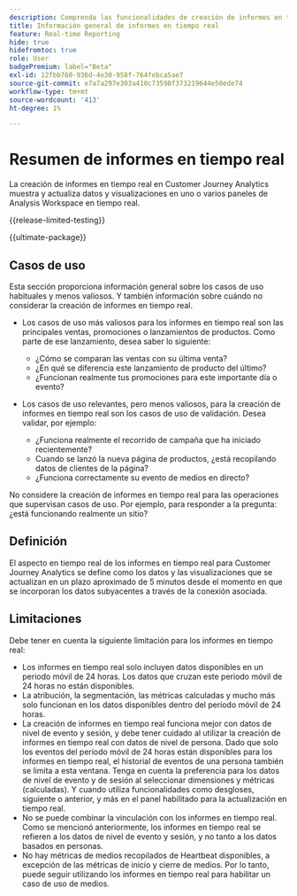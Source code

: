 ```yaml
---
description: Comprenda las funcionalidades de creación de informes en tiempo real en Customer Journey Analytics.
title: Información general de informes en tiempo real
feature: Real-time Reporting
hide: true
hidefromtoc: true
role: User
badgePremium: label="Beta"
exl-id: 12fbb760-936d-4e30-958f-764febca5ae7
source-git-commit: e7a7a297e303a410c73598f373219644e50ede74
workflow-type: tm+mt
source-wordcount: '413'
ht-degree: 1%

---
```


# Resumen de informes en tiempo real

La creación de informes en tiempo real en Customer Journey Analytics muestra y actualiza datos y visualizaciones en uno o varios paneles de Analysis Workspace en tiempo real.

{{release-limited-testing}}

{{ultimate-package}}

## Casos de uso

Esta sección proporciona información general sobre los casos de uso habituales y menos valiosos. Y también información sobre cuándo no considerar la creación de informes en tiempo real.

* Los casos de uso más valiosos para los informes en tiempo real son las principales ventas, promociones o lanzamientos de productos.
Como parte de ese lanzamiento, desea saber lo siguiente:

   * ¿Cómo se comparan las ventas con su última venta?
   * ¿En qué se diferencia este lanzamiento de producto del último?
   * ¿Funcionan realmente tus promociones para este importante día o evento?

* Los casos de uso relevantes, pero menos valiosos, para la creación de informes en tiempo real son los casos de uso de validación.
Desea validar, por ejemplo:

   * ¿Funciona realmente el recorrido de campaña que ha iniciado recientemente?
   * Cuando se lanzó la nueva página de productos, ¿está recopilando datos de clientes de la página?
   * ¿Funciona correctamente su evento de medios en directo?

No considere la creación de informes en tiempo real para las operaciones que supervisan casos de uso. Por ejemplo, para responder a la pregunta: ¿está funcionando realmente un sitio?


## Definición

El aspecto en tiempo real de los informes en tiempo real para Customer Journey Analytics se define como los datos y las visualizaciones que se actualizan en un plazo aproximado de 5 minutos desde el momento en que se incorporan los datos subyacentes a través de la conexión asociada.

## Limitaciones

Debe tener en cuenta la siguiente limitación para los informes en tiempo real:

* Los informes en tiempo real solo incluyen datos disponibles en un periodo móvil de 24 horas. Los datos que cruzan este periodo móvil de 24 horas no están disponibles.
* La atribución, la segmentación, las métricas calculadas y mucho más solo funcionan en los datos disponibles dentro del período móvil de 24 horas.
* La creación de informes en tiempo real funciona mejor con datos de nivel de evento y sesión, y debe tener cuidado al utilizar la creación de informes en tiempo real con datos de nivel de persona. <!--Need to explain this a bit better --> Dado que solo los eventos del período móvil de 24 horas están disponibles para los informes en tiempo real, el historial de eventos de una persona también se limita a esta ventana. Tenga en cuenta la preferencia para los datos de nivel de evento y de sesión al seleccionar dimensiones y métricas (calculadas). Y cuando utiliza funcionalidades como desgloses, siguiente o anterior, y más en el panel habilitado para la actualización en tiempo real.
* No se puede combinar la vinculación con los informes en tiempo real. <!-- Do we need to explain this in more detail, why? --> Como se mencionó anteriormente, los informes en tiempo real se refieren a los datos de nivel de evento y sesión, y no tanto a los datos basados en personas.
* No hay métricas de medios recopilados de Heartbeat disponibles, a excepción de las métricas de inicio y cierre de medios. Por lo tanto, puede seguir utilizando los informes en tiempo real para habilitar un caso de uso de medios.
